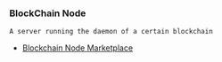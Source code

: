 ### BlockChain Node
```
A server running the daemon of a certain blockchain
```
- [Blockchain Node Marketplace](https://blockdaemon.com/marketplace/?gclid=Cj0KCQjw7MGJBhD-ARIsAMZ0eevxC3L2dBUNAAXWyAJuGHha70HRElkUNcni7ozM6uKdTMaqg6u8AakaAuh1EALw_wcB)
